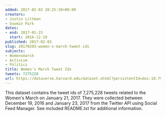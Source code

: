 ```yaml
---
added: 2017-02-03 20:25:38+00:00
creators:
- Justin Littman
- Soomin Park
dates:
- end: 2017-01-23
  start: 2016-12-19
published: 2017-02-03
slug: 20170203-women-s-march-tweet-ids
subjects:
- Womensmarch
- Activism
- Politics
title: Women's March Tweet Ids
tweets: 7275228
url: https://dataverse.harvard.edu/dataset.xhtml?persistentId=doi:10.7910/DVN/5ZVMOR
---
```


This dataset contains the tweet ids of 7,275,228 tweets related to the Women's March on January 21, 2017.  They were collected between December 19, 2016 and January 23, 2017 from the Twitter API using Social Feed Manager. See included README.txt for additional information.
